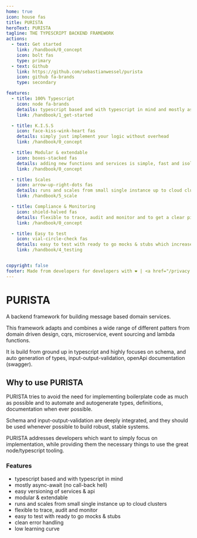 ```yaml
---
home: true
icon: house fas
title: PURISTA
heroText: PURISTA
tagline: THE TYPESCRIPT BACKEND FRAMEWORK
actions:
  - text: Get started
    link: /handbook/0_concept
    icon: bolt fas
    type: primary
  - text: Github
    link: https://github.com/sebastianwessel/purista
    icon: github fa-brands
    type: secondary

features:
  - title: 100% Typescript
    icon: node fa-brands
    details: typescript based and with typescript in mind and mostly async-await (no call-back hell)
    link: /handbook/1_get-started

  - title: K.I.S.S
    icon: face-kiss-wink-heart fas
    details: simply just implement your logic without overhead
    link: /handbook/0_concept

  - title: Modular & extendable
    icon: boxes-stacked fas
    details: adding new functions and services is simple, fast and isolated
    link: /handbook/0_concept

  - title: Scales
    icon: arrow-up-right-dots fas
    details: runs and scales from small single instance up to cloud clusters.
    link: /handbook/5_scale

  - title: Compliance & Monitoring
    icon: shield-halved fas
    details: flexible to trace, audit and monitor and to get a clear picture of what's going on
    link: /handbook/0_concept

  - title: Easy to test
    icon: vial-circle-check fas
    details: easy to test with ready to go mocks & stubs which increases productivity and reduces costs
    link: /handbook/4_testing


copyright: false
footer: Made from developers for developers with ❤️ | <a href="/privacy.html">Privacy</a> | <a href="/imprint.html">Imprint</a>
---
```


# PURISTA

A backend framework for building message based domain services.

This framework adapts and combines a wide range of different patters from domain driven design, cqrs, microservice, event sourcing and lambda functions.

It is build from ground up in typescript and highly focuses on schema, and auto generation of types, input-output-validation, openApi documentation (swagger).

## Why to use PURISTA

PURISTA tries to avoid the need for implementing boilerplate code as much as possible and to automate and autogenerate types, definitions, documentation when ever possible.

Schema and input-output-validation are deeply integrated, and they should be used whenever possible to build robust, stable systems.

PURISTA addresses developers which want to simply focus on implementation, while providing them the necessary things to use the great node/typescript tooling.

### Features

- typescript based and with typescript in mind
- mostly async-await (no call-back hell)
- easy versioning of services & api
- modular & extendable
- runs and scales from small single instance up to cloud clusters
- flexible to trace, audit and monitor
- easy to test with ready to go mocks & stubs
- clean error handling
- low learning curve
